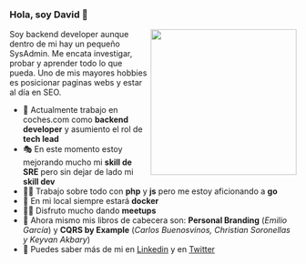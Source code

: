 ### Hola, soy David 👋

<img width=256 align="right" src="https://avatars3.githubusercontent.com/u/6871112?s=460&u=da4484808c5fdbb277ef0fe9280161f2b4423956&v=4" />


Soy backend developer aunque dentro de mi hay un pequeño SysAdmin. Me encata investigar, probar y aprender todo lo que pueda. Uno de mis mayores hobbies es posicionar paginas webs y estar al día en SEO.


- 🔨 Actualmente trabajo en coches.com como **backend developer** y asumiento el rol de **tech lead**
- 🎭 En este momento estoy mejorando mucho mi **skill de SRE** pero sin dejar de lado mi **skill dev**
- 👷‍♂️ Trabajo sobre todo con **php** y **js** pero me estoy aficionando a **go**
- 🐳 En mi local siempre estará **docker**
- 👨‍🏫 Disfruto mucho dando **meetups**
- 📖 Ahora mismo mis libros de cabecera son: **Personal Branding** (*Emilio García*) y **CQRS by Example** (*Carlos Buenosvinos, Christian Soronellas y Keyvan Akbary*)
- 💬 Puedes saber más de mi en [Linkedin](https://www.linkedin.com/in/david-d%C3%ADaz-garc%C3%ADa-bb3593a3/) y en [Twitter](https://twitter.com/diazdavid_info)
